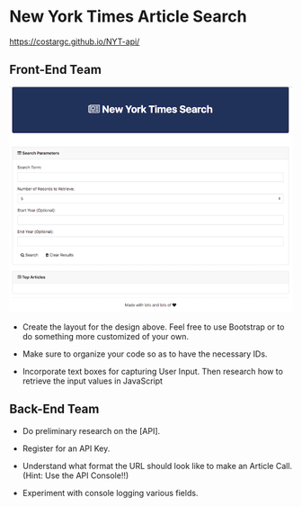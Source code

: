 # New York Times Article Search

https://costargc.github.io/NYT-api/


## Front-End Team
![nyt-search](instructions/Images/nyt.png)

* Create the layout for the design above. Feel free to use Bootstrap or to do something more customized of your own.

* Make sure to organize your code so as to have the necessary IDs.

* Incorporate text boxes for capturing User Input. Then research how to retrieve the input values in JavaScript

## Back-End Team

* Do preliminary research on the [API].

* Register for an API Key.

* Understand what format the URL should look like to make an Article Call. (Hint: Use the API Console!!)

* Experiment with console logging various fields.
